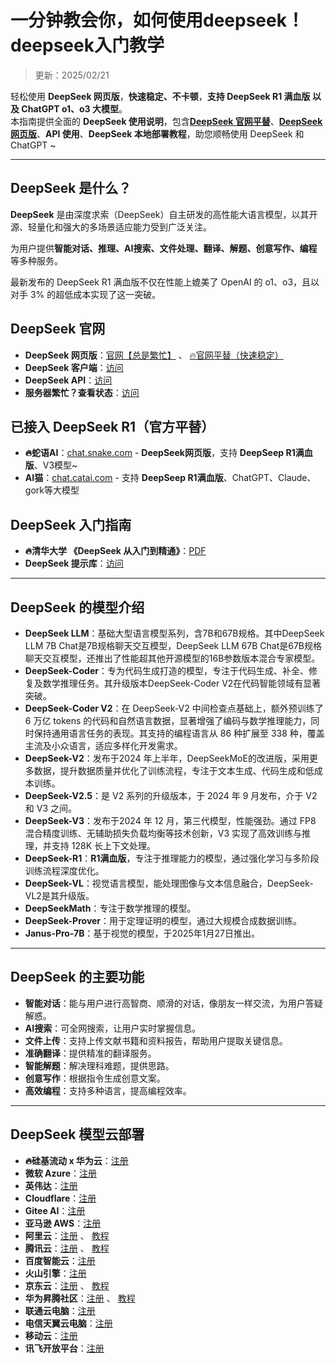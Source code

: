 # 一分钟教会你，如何使用deepseek！deepseek入门教学

> 更新：2025/02/21

轻松使用 **DeepSeek 网页版**，**快速稳定、不卡顿**，**支持 DeepSeek R1 满血版 以及 ChatGPT o1、o3 大模型**。  
本指南提供全面的 **DeepSeek 使用说明**，包含[**DeepSeek 官网平替**](https://snakegpt.work)、[**DeepSeek网页版**](https://snakegpt.work)、**API 使用**、**DeepSeek 本地部署教程**，助您顺畅使用 DeepSeek 和 ChatGPT ~

---

## DeepSeek 是什么？

**DeepSeek** 是由深度求索（DeepSeek）自主研发的高性能大语言模型，以其开源、轻量化和强大的多场景适应能力受到广泛关注。

为用户提供**智能对话、推理、AI搜索、文件处理、翻译、解题、创意写作、编程**等多种服务。

最新发布的 DeepSeek R1 满血版不仅在性能上媲美了 OpenAI 的 o1、o3，且以对手 3% 的超低成本实现了这一突破。

## DeepSeek 官网

- **DeepSeek 网页版**：[官网【总是繁忙】](https://www.deepseek.com/) 、 [🔥官网平替（快速稳定）](https://snakegpt.work)
- **DeepSeek 客户端**：[访问](https://download.deepseek.com/app/)
- **DeepSeek API**：[访问](https://platform.deepseek.com/)
- **服务器繁忙？查看状态**：[访问](https://status.deepseek.com/)

## 已接入 DeepSeek R1（官方平替）

- **🔥蛇语AI**：[chat.snake.com](https://snakegpt.work) - **DeepSeek网页版**，支持 **DeepSeep R1满血版**、V3模型~
- **AI猫**：[chat.catai.com](https://gptcat.net/) - 支持 **DeepSeep R1满血版**、ChatGPT、Claude、gork等大模型


## DeepSeek 入门指南

- **🔥清华大学 《DeepSeek 从入门到精通》**：[PDF](https://mp.weixin.qq.com/s/urum7plpWBxFPlBEnLNaLA)
- **DeepSeek 提示库**：[访问](https://api-docs.deepseek.com/zh-cn/prompt-library/)

---

## DeepSeek 的模型介绍

- **DeepSeek LLM**：基础大型语言模型系列，含7B和67B规格。其中DeepSeek LLM 7B Chat是7B规格聊天交互模型，DeepSeek LLM 67B Chat是67B规格聊天交互模型，还推出了性能超其他开源模型的16B参数版本混合专家模型。
- **DeepSeek-Coder**：专为代码生成打造的模型，专注于代码生成、补全、修复及数学推理任务。其升级版本DeepSeek-Coder V2在代码智能领域有显著突破。
- **DeepSeek-Coder V2**：在 DeepSeek-V2 中间检查点基础上，额外预训练了 6 万亿 tokens 的代码和自然语言数据，显著增强了编码与数学推理能力，同时保持通用语言任务的表现。其支持的编程语言从 86 种扩展至 338 种，覆盖主流及小众语言，适应多样化开发需求。
- **DeepSeek-V2**：发布于2024 年上半年，DeepSeekMoE的改进版，采用更多数据，提升数据质量并优化了训练流程，专注于文本生成、代码生成和低成本训练。
- **DeepSeek-V2.5**：是 V2 系列的升级版本，于 2024 年 9 月发布，介于 V2 和 V3 之间。
- **DeepSeek-V3**：发布于2024 年 12 月，第三代模型，性能强劲。通过 FP8 混合精度训练、无辅助损失负载均衡等技术创新，V3 实现了高效训练与推理，并支持 128K 长上下文处理。
- **DeepSeek-R1**：**R1满血版**，专注于推理能力的模型，通过强化学习与多阶段训练流程深度优化。
- **DeepSeek-VL**：视觉语言模型，能处理图像与文本信息融合，DeepSeek-VL2是其升级版。
- **DeepSeekMath**：专注于数学推理的模型。
- **DeepSeek-Prover**：用于定理证明的模型，通过大规模合成数据训练。
- **Janus-Pro-7B**：基于视觉的模型，于2025年1月27日推出。

---

## DeepSeek 的主要功能

- **智能对话**：能与用户进行高智商、顺滑的对话，像朋友一样交流，为用户答疑解惑。
- **AI搜索**：可全网搜索，让用户实时掌握信息。
- **文件上传**：支持上传文献书籍和资料报告，帮助用户提取关键信息。
- **准确翻译**：提供精准的翻译服务。
- **智能解题**：解决理科难题，提供思路。
- **创意写作**：根据指令生成创意文案。
- **高效编程**：支持多种语言，提高编程效率。

---

## DeepSeek 模型云部署

- **🔥硅基流动 x 华为云**：[注册](https://cloud.siliconflow.cn/)
- **微软 Azure**：[注册](https://ai.azure.com/)
- **英伟达**：[注册](https://build.nvidia.com/deepseek-ai/deepseek-r1)
- **Cloudflare**：[注册](https://developers.cloudflare.com/workers-ai/models/)
- **Gitee AI**：[注册](https://ai.gitee.com/serverless-api)
- **亚马逊 AWS**：[注册](https://aws.amazon.com/cn/blogs/aws/deepseek-r1-models-now-available-on-aws)
- **阿里云**：[注册](https://pai.console.aliyun.com/#/quick-start/) 、 [教程](https://help.aliyun.com/zh/pai/user-guide/one-click-deployment-deepseek-v3-model)
- **腾讯云**：[注册](https://cloud.tencent.com/product/hai) 、 [教程](https://cloud.tencent.com/developer/article/2492543)
- **百度智能云**：[注册](https://cloud.baidu.com/)
- **火山引擎**：[注册](https://www.volcengine.com/)
- **京东云**：[注册](https://www.jdcloud.com/) 、 [教程](https://docs.jdcloud.com/cn/yanxi-cap/practice-DeepSeek)
- **华为昇腾社区**：[注册](https://www.hiascend.com/software/modelzoo/models) 、 [教程](https://www.hiascend.com/software/modelzoo/models/detail/68457b8a51324310aad9a0f55c3e56e3)
- **联通云电脑**：[注册](https://www.cucloud.cn/product/cuc.html)
- **电信天翼云电脑**：[注册](https://www.ctyun.cn/products/tyydn)
- **移动云**：[注册](https://ecloud.10086.cn/portal)
- **讯飞开放平台**：[注册](https://www.xfyun.cn/)
